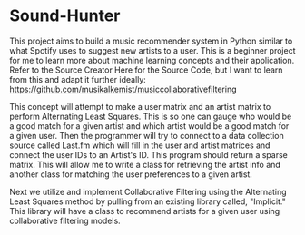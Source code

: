 # Sound-Hunter
This project aims to build a music recommender system in Python similar to what Spotify uses to suggest new artists to a user. This is a beginner project for me to learn more about machine learning concepts and their application. Refer to the Source Creator Here for the Source Code, but I want to learn from this and adapt it further ideally: https://github.com/musikalkemist/musiccollaborativefiltering

This concept will attempt to make a user matrix and an artist matrix to perform Alternating Least Squares. This is so one can gauge who would be a good match for a given artist and which artist would be a good match for a given user. Then the programmer will try to connect to a data collection source called Last.fm which will fill in the user and artist matrices and connect the user IDs to an Artist's ID. This program should return a sparse matrix. This will allow me to write a class for retrieving the artist info and another class for matching the user preferences to a given artist.

Next we utilize and implement Collaborative Filtering using the Alternating Least Squares method by pulling from an existing library called, "Implicit." This library will have a class to recommend artists for a given user using collaborative filtering models. 
